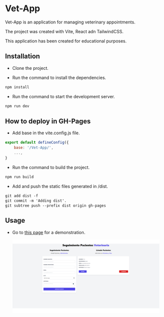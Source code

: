 # Vet-App

Vet-App is an application for managing veterinary appointments.

The project was created with Vite, React adn TailwindCSS.

This application has been created for educational purposes.

## Installation

- Clone the project.

- Run the command to install the dependencies.

```bash
npm install
```

- Run the command to start the development server.

```bash
npm run dev
```

## How to deploy in GH-Pages

- Add base in the vite.config.js file.

```js
export default defineConfig({
    base: '/Vet-App/',
    ...,
}
```

- Run the command to build the project.

```bash
npm run build
```

- Add and push the static files generated in /dist.

```git
git add dist -f
git commit -m 'Adding dist'.
git subtree push --prefix dist origin gh-pages
```

## Usage

- Go to [this page](https://edwinnm.github.io/Vet-App/) for a demonstration.

  ![01](./assets/demo.png)
